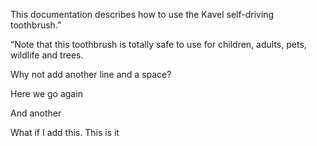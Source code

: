 This documentation describes how to use the Kavel self-driving toothbrush.”

“Note that this toothbrush is totally safe to use for children, adults, pets, wildlife and trees.

Why not add another line and a space?

Here we go again

And another

What if I add this. This is it
